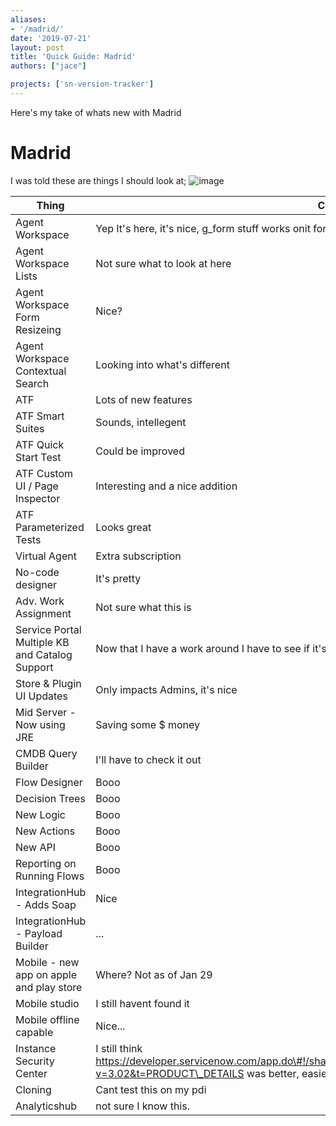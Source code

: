 ```yaml
---
aliases:
- '/madrid/'
date: '2019-07-21'
layout: post
title: 'Quick Guide: Madrid'
authors: ["jace"]

projects: ['sn-version-tracker']
---
```


Here's my take of whats new with Madrid

# Madrid

I was told these are things I should look at;
![image](https://user-images.githubusercontent.com/638764/51942359-7b4e0a00-23dc-11e9-9fbe-acbcdcdea062.png)

| Thing                                          | Comment                                                                                                                                                                 |
|------------------------------------------------|-------------------------------------------------------------------------------------------------------------------------------------------------------------------------|
| Agent Workspace                                | Yep It's here, it's nice, g\_form stuff works onit for mobile stuff                                                                                                     |
| Agent Workspace Lists                          | Not sure what to look at here                                                                                                                                           |
| Agent Workspace Form Resizeing                 | Nice?                                                                                                                                                                   |
| Agent Workspace Contextual Search              | Looking into what's different                                                                                                                                           |
| ATF                                            | Lots of new features                                                                                                                                                    |
| ATF Smart Suites                               | Sounds, intellegent                                                                                                                                                     |
| ATF Quick Start Test                           | Could be improved                                                                                                                                                       |
| ATF Custom UI / Page Inspector                 | Interesting and a nice addition                                                                                                                                         |
| ATF Parameterized Tests                        | Looks great                                                                                                                                                             |
| Virtual Agent                                  | Extra subscription                                                                                                                                                      |
| No-code designer                               | It's pretty                                                                                                                                                             |
| Adv. Work Assignment                           | Not sure what this is                                                                                                                                                   |
| Service Portal Multiple KB and Catalog Support | Now that I have a work around I have to see if it's worth undoing it for this                                                                                           |
| Store & Plugin UI Updates                      | Only impacts Admins, it's nice                                                                                                                                          |
| Mid Server - Now using JRE                     | Saving some \$ money                                                                                                                                                    |
| CMDB Query Builder                             | I'll have to check it out                                                                                                                                               |
| Flow Designer                                  | Booo                                                                                                                                                                    |
| Decision Trees                                 | Booo                                                                                                                                                                    |
| New Logic                                      | Booo                                                                                                                                                                    |
| New Actions                                    | Booo                                                                                                                                                                    |
| New API                                        | Booo                                                                                                                                                                    |
| Reporting on Running Flows                     | Booo                                                                                                                                                                    |
| IntegrationHub - Adds Soap                     | Nice                                                                                                                                                                    |
| IntegrationHub - Payload Builder               | ...                                                                                                                                                                     |
| Mobile - new app on apple and play store       | Where? Not as of Jan 29                                                                                                                                                 |
| Mobile studio                                  | I still havent found it                                                                                                                                                 |
| Mobile offline capable                         | Nice...                                                                                                                                                                 |
| Instance Security Center                       | I still think https://developer.servicenow.com/app.do\#!/share/contents/7852853\_security\_best\_practice\_audit?v=3.02&t=PRODUCT\_DETAILS was better, easier to follow |
| Cloning                                        | Cant test this on my pdi                                                                                                                                                |
| Analyticshub                                   | not sure I know this.                                                                                                                                                   |
